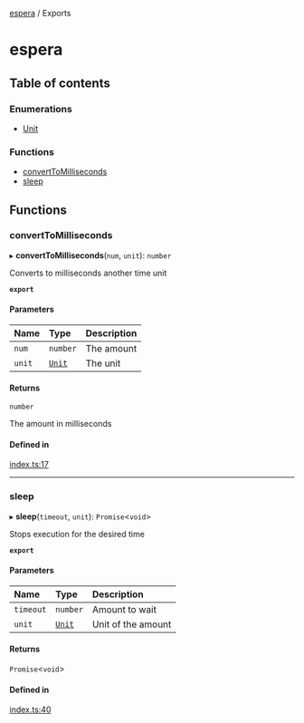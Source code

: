 [espera](README.md) / Exports

# espera

## Table of contents

### Enumerations

- [Unit](enums/Unit.md)

### Functions

- [convertToMilliseconds](modules.md#converttomilliseconds)
- [sleep](modules.md#sleep)

## Functions

### convertToMilliseconds

▸ **convertToMilliseconds**(`num`, `unit`): `number`

Converts to milliseconds another time unit

**`export`**

#### Parameters

| Name | Type | Description |
| :------ | :------ | :------ |
| `num` | `number` | The amount |
| `unit` | [`Unit`](enums/Unit.md) | The unit |

#### Returns

`number`

The amount in milliseconds

#### Defined in

[index.ts:17](https://github.com/alrico88/microbundle-boilerplate/blob/master/src/index.ts#L17)

___

### sleep

▸ **sleep**(`timeout`, `unit`): `Promise`<`void`\>

Stops execution for the desired time

**`export`**

#### Parameters

| Name | Type | Description |
| :------ | :------ | :------ |
| `timeout` | `number` | Amount to wait |
| `unit` | [`Unit`](enums/Unit.md) | Unit of the amount |

#### Returns

`Promise`<`void`\>

#### Defined in

[index.ts:40](https://github.com/alrico88/microbundle-boilerplate/blob/master/src/index.ts#L40)
